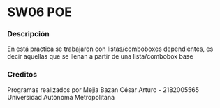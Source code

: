 # SW06 POE
### Descripción
En está practica se trabajaron con listas/comboboxes dependientes, es decir aquellas que se llenan a partir de una lista/combobox base
 
### Creditos
Programas realizados por Mejia Bazan César Arturo - 2182005565
Universidad Autónoma Metropolitana